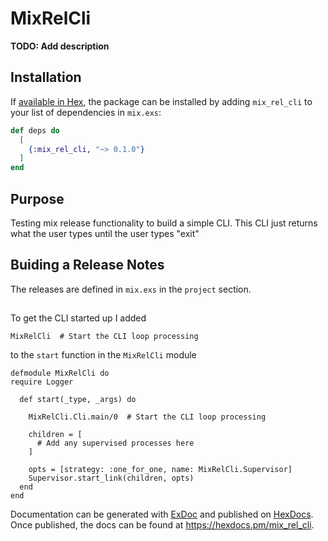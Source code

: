 # MixRelCli

**TODO: Add description**

## Installation

If [available in Hex](https://hex.pm/docs/publish), the package can be installed
by adding `mix_rel_cli` to your list of dependencies in `mix.exs`:

```elixir
def deps do
  [
    {:mix_rel_cli, "~> 0.1.0"}
  ]
end
```

## Purpose

Testing mix release functionality to build a simple CLI. This CLI just returns what the user
types until the user types "exit"


## Buiding a Release Notes

The releases are defined in `mix.exs` in the `project` section.

##

To get the CLI started up I added
```
MixRelCli  # Start the CLI loop processing
```
to the `start` function in the `MixRelCli` module

```
defmodule MixRelCli do
require Logger

  def start(_type, _args) do

    MixRelCli.Cli.main/0  # Start the CLI loop processing

    children = [
      # Add any supervised processes here
    ]

    opts = [strategy: :one_for_one, name: MixRelCli.Supervisor]
    Supervisor.start_link(children, opts)
  end
end
```


Documentation can be generated with [ExDoc](https://github.com/elixir-lang/ex_doc)
and published on [HexDocs](https://hexdocs.pm). Once published, the docs can
be found at <https://hexdocs.pm/mix_rel_cli>.

